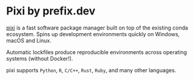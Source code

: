 # Pixi by prefix.dev  

[pixi](pixi.sh) is a fast software package manager built on top of the existing conda ecosystem. Spins up development environments quickly on Windows, macOS and Linux.

Automatic lockfiles produce reproducible environments across operating systems (without Docker!).

pixi supports `Python`, `R`, `C/C++`, `Rust`, `Ruby`, and many other languages.

